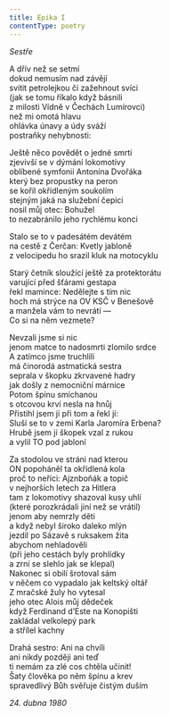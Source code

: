 ```yaml
---
title: Epika I
contentType: poetry
---
```


<section>

_Sestře_

A dřív než se setmí  
dokud nemusím nad závějí  
svítit petrolejkou či zažehnout svíci  
(jak se tomu říkalo když básnili  
z milosti Vídně v Čechách Lumírovci)  
než mi omotá hlavu  
ohlávka únavy a údy sváží  
postraňky nehybnosti:

Ještě něco povědět o jedné smrti  
zjevivší se v dýmání lokomotivy  
oblíbené symfonii Antonína Dvořáka  
který bez propustky na peron  
se kořil okřídleným soukolím  
stejným jaká na služební čepici  
nosil můj otec: Bohužel  
to nezabránilo jeho rychlému konci

Stalo se to v padesátém devátém  
na cestě z Čerčan: Kvetly jabloně  
z velocipedu ho srazil kluk na motocyklu

Starý četník sloužící ještě za protektorátu  
varující před šťárami gestapa  
řekl mamince: Nedělejte s tím nic  
hoch má strýce na OV KSČ v Benešově  
a manžela vám to nevrátí —  
Co si na něm vezmete?

Nevzali jsme si nic  
jenom matce to nadosmrti zlomilo srdce  
A zatímco jsme truchlili  
má činorodá astmatická sestra  
seprala v škopku zkrvavené hadry  
jak došly z nemocniční márnice  
Potom špínu smíchanou  
s otcovou krví nesla na hnůj  
Přistihl jsem ji při tom a řekl jí:  
Sluší se to v zemi Karla Jaromíra Erbena?  
Hrubě jsem jí škopek vzal z rukou  
a vylil TO pod jabloní

Za stodolou ve stráni nad kterou  
ON popoháněl ta okřídlená kola  
proč to neříci: Ajznboňák a topič  
v nejhorších letech za Hitlera  
tam z lokomotivy shazoval kusy uhlí  
(které porozkrádali jiní než se vrátil)  
jenom aby nemrzly děti  
a když nebyl široko daleko mlýn  
jezdil po Sázavě s ruksakem žita  
abychom nehladověli  
(při jeho cestách byly prohlídky  
a zrní se slehlo jak se klepal)  
Nakonec si obilí šrotoval sám  
v něčem co vypadalo jak keltský oltář  
Z mračské žuly ho vytesal  
jeho otec Alois můj dědeček  
když Ferdinand d’Este na Konopišti  
zakládal velkolepý park  
a střílel kachny

Drahá sestro: Ani na chvíli  
ani nikdy později ani teď  
ti nemám za zlé cos chtěla učinit!  
Šaty člověka po něm špínu a krev  
spravedlivý Bůh svěřuje čistým duším

_24\. dubna 1980_

</section>
